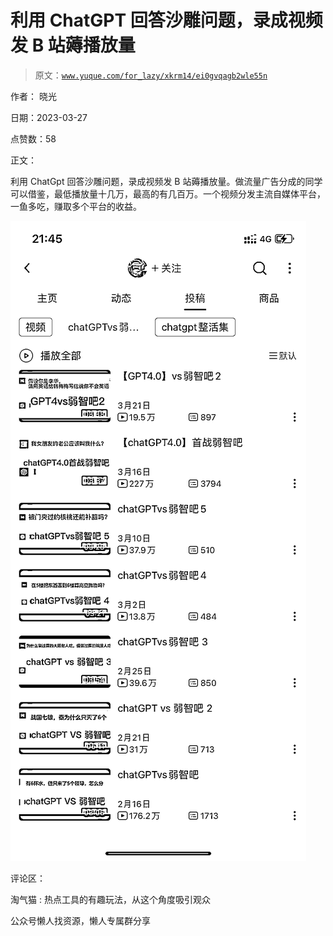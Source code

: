 # 利用 ChatGPT 回答沙雕问题，录成视频发 B 站薅播放量

> 原文：[`www.yuque.com/for_lazy/xkrm14/ei0gvqagb2wle55n`](https://www.yuque.com/for_lazy/xkrm14/ei0gvqagb2wle55n)



作者： 晓光



日期：2023-03-27



点赞数：58

<ne-card data-card-name="hr" data-card-type="block" id="TKHwR" data-event-boundary="card">

正文：



利用 ChatGpt 回答沙雕问题，录成视频发 B 站薅播放量。做流量广告分成的同学可以借鉴，最低播放量十几万，最高的有几百万。一个视频分发主流自媒体平台，一鱼多吃，赚取多个平台的收益。



<ne-card data-card-name="image" data-card-type="inline" id="O6LB9" data-event-boundary="card">![](img/4c45004bd6d3e3f7e8662cb2d709b940.png)</ne-card>

<ne-card data-card-name="hr" data-card-type="block" id="V2L83" data-event-boundary="card">

评论区：



淘气猫 : 热点工具的有趣玩法，从这个角度吸引观众

<ne-card data-card-name="hr" data-card-type="block" id="FJfq0" data-event-boundary="card">

公众号懒人找资源，懒人专属群分享

</ne-card></ne-card></ne-card>